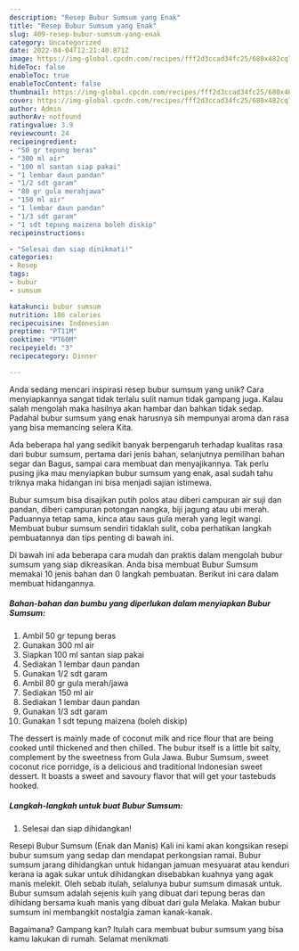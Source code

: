 ```yaml
---
description: "Resep Bubur Sumsum yang Enak"
title: "Resep Bubur Sumsum yang Enak"
slug: 409-resep-bubur-sumsum-yang-enak
category: Uncategorized
date: 2022-04-04T12:21:40.871Z
image: https://img-global.cpcdn.com/recipes/fff2d3ccad34fc25/680x482cq70/bubur-sumsum-foto-resep-utama.jpg
hideToc: false
enableToc: true
enableTocContent: false
thumbnail: https://img-global.cpcdn.com/recipes/fff2d3ccad34fc25/680x482cq70/bubur-sumsum-foto-resep-utama.jpg
cover: https://img-global.cpcdn.com/recipes/fff2d3ccad34fc25/680x482cq70/bubur-sumsum-foto-resep-utama.jpg
author: Admin
authorAv: notfound
ratingvalue: 3.9
reviewcount: 24
recipeingredient:
- "50 gr tepung beras"
- "300 ml air"
- "100 ml santan siap pakai"
- "1 lembar daun pandan"
- "1/2 sdt garam"
- "80 gr gula merahjawa"
- "150 ml air"
- "1 lembar daun pandan"
- "1/3 sdt garam"
- "1 sdt tepung maizena boleh diskip"
recipeinstructions:

- "Selesai dan siap dinikmati!"
categories:
- Resep
tags:
- bubur
- sumsum

katakunci: bubur sumsum 
nutrition: 186 calories
recipecuisine: Indonesian
preptime: "PT11M"
cooktime: "PT60M"
recipeyield: "3"
recipecategory: Dinner

---
```





Anda sedang mencari inspirasi resep bubur sumsum yang unik? Cara menyiapkannya sangat tidak terlalu sulit namun tidak gampang juga. Kalau salah mengolah maka hasilnya akan hambar dan bahkan tidak sedap. Padahal bubur sumsum yang enak harusnya sih mempunyai aroma dan rasa yang bisa memancing selera Kita.





Ada beberapa hal yang sedikit banyak berpengaruh terhadap kualitas rasa dari bubur sumsum, pertama dari jenis bahan, selanjutnya pemilihan bahan segar dan Bagus, sampai cara membuat dan menyajikannya. Tak perlu pusing jika mau menyiapkan bubur sumsum yang enak,      asal sudah tahu triknya maka hidangan ini bisa menjadi sajian istimewa.














Bubur sumsum bisa disajikan putih polos atau diberi campuran air suji dan pandan, diberi campuran potongan nangka, biji jagung atau ubi merah. Paduannya tetap sama, kinca atau saus gula merah yang legit wangi. Membuat bubur sumsum sendiri tidaklah sulit, coba perhatikan langkah pembuatannya dan tips penting di bawah ini.






Di bawah ini ada beberapa cara mudah dan praktis dalam mengolah bubur sumsum yang siap dikreasikan. Anda bisa membuat Bubur Sumsum memakai 10 jenis bahan dan 0 langkah pembuatan. Berikut ini cara dalam membuat hidangannya.

<!--inarticleads1-->

##### Bahan-bahan dan bumbu yang diperlukan dalam menyiapkan Bubur Sumsum:

1. Ambil 50 gr tepung beras
1. Gunakan 300 ml air
1. Siapkan 100 ml santan siap pakai
1. Sediakan 1 lembar daun pandan
1. Gunakan 1/2 sdt garam
1. Ambil 80 gr gula merah/jawa
1. Sediakan 150 ml air
1. Sediakan 1 lembar daun pandan
1. Gunakan 1/3 sdt garam
1. Gunakan 1 sdt tepung maizena (boleh diskip)


The dessert is mainly made of coconut milk and rice flour that are being cooked until thickened and then chilled. The bubur itself is a little bit salty, complement by the sweetness from Gula Jawa. Bubur Sumsum, sweet coconut rice porridge, is a delicious and traditional Indonesian sweet dessert. It boasts a sweet and savoury flavor that will get your tastebuds hooked. 

<!--inarticleads2-->

##### Langkah-langkah untuk buat Bubur Sumsum:


1. Selesai dan siap dihidangkan!

Resepi Bubur Sumsum (Enak dan Manis) Kali ini kami akan kongsikan resepi bubur sumsum yang sedap dan mendapat perkongsian ramai. Bubur sumsum jarang dihidangkan untuk hidangan jamuan mesyuarat atau kenduri kerana ia agak sukar untuk dihidangkan disebabkan kuahnya yang agak manis melekit. Oleh sebab itulah, selalunya bubur sumsum dimasak untuk. Bubur sumsum adalah sejenis kuih yang dibuat dari tepung beras dan dihidang bersama kuah manis yang dibuat dari gula Melaka. Makan bubur sumsum ini membangkit nostalgia zaman kanak-kanak. 

Bagaimana? Gampang kan? Itulah cara membuat bubur sumsum yang bisa kamu lakukan di rumah. Selamat menikmati
